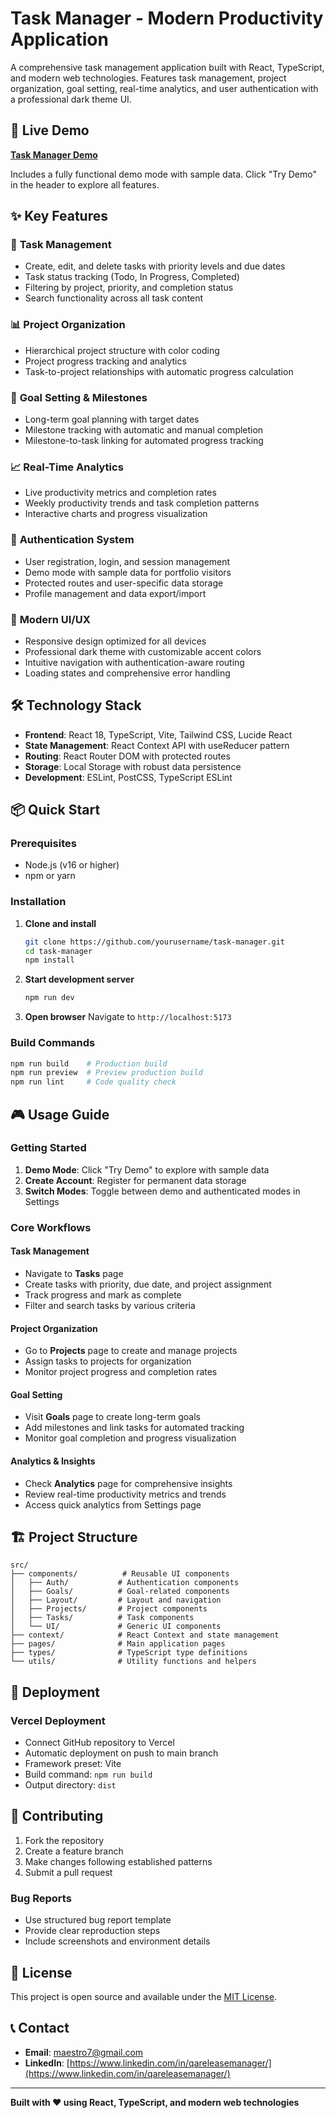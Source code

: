 # Task Manager - Modern Productivity Application

A comprehensive task management application built with React, TypeScript, and modern web technologies. Features task management, project organization, goal setting, real-time analytics, and user authentication with a professional dark theme UI.

## 🚀 Live Demo

**[Task Manager Demo](https://tasks.informedcrew.com)**

Includes a fully functional demo mode with sample data. Click "Try Demo" in the header to explore all features.

## ✨ Key Features

### 🎯 **Task Management**
- Create, edit, and delete tasks with priority levels and due dates
- Task status tracking (Todo, In Progress, Completed)
- Filtering by project, priority, and completion status
- Search functionality across all task content

### 📊 **Project Organization**
- Hierarchical project structure with color coding
- Project progress tracking and analytics
- Task-to-project relationships with automatic progress calculation

### 🎯 **Goal Setting & Milestones**
- Long-term goal planning with target dates
- Milestone tracking with automatic and manual completion
- Milestone-to-task linking for automated progress tracking

### 📈 **Real-Time Analytics**
- Live productivity metrics and completion rates
- Weekly productivity trends and task completion patterns
- Interactive charts and progress visualization

### 🔐 **Authentication System**
- User registration, login, and session management
- Demo mode with sample data for portfolio visitors
- Protected routes and user-specific data storage
- Profile management and data export/import

### 🎨 **Modern UI/UX**
- Responsive design optimized for all devices
- Professional dark theme with customizable accent colors
- Intuitive navigation with authentication-aware routing
- Loading states and comprehensive error handling

## 🛠️ Technology Stack

- **Frontend**: React 18, TypeScript, Vite, Tailwind CSS, Lucide React
- **State Management**: React Context API with useReducer pattern
- **Routing**: React Router DOM with protected routes
- **Storage**: Local Storage with robust data persistence
- **Development**: ESLint, PostCSS, TypeScript ESLint

## 📦 Quick Start

### Prerequisites
- Node.js (v16 or higher)
- npm or yarn

### Installation

1. **Clone and install**
   ```bash
   git clone https://github.com/yourusername/task-manager.git
   cd task-manager
   npm install
   ```

2. **Start development server**
   ```bash
   npm run dev
   ```

3. **Open browser**
   Navigate to `http://localhost:5173`

### Build Commands
```bash
npm run build    # Production build
npm run preview  # Preview production build
npm run lint     # Code quality check
```

## 🎮 Usage Guide

### Getting Started
1. **Demo Mode**: Click "Try Demo" to explore with sample data
2. **Create Account**: Register for permanent data storage
3. **Switch Modes**: Toggle between demo and authenticated modes in Settings

### Core Workflows

#### Task Management
- Navigate to **Tasks** page
- Create tasks with priority, due date, and project assignment
- Track progress and mark as complete
- Filter and search tasks by various criteria

#### Project Organization
- Go to **Projects** page to create and manage projects
- Assign tasks to projects for organization
- Monitor project progress and completion rates

#### Goal Setting
- Visit **Goals** page to create long-term goals
- Add milestones and link tasks for automated tracking
- Monitor goal completion and progress visualization

#### Analytics & Insights
- Check **Analytics** page for comprehensive insights
- Review real-time productivity metrics and trends
- Access quick analytics from Settings page

## 🏗️ Project Structure

```
src/
├── components/          # Reusable UI components
│   ├── Auth/           # Authentication components
│   ├── Goals/          # Goal-related components
│   ├── Layout/         # Layout and navigation
│   ├── Projects/       # Project components
│   ├── Tasks/          # Task components
│   └── UI/             # Generic UI components
├── context/            # React Context and state management
├── pages/              # Main application pages
├── types/              # TypeScript type definitions
└── utils/              # Utility functions and helpers
```

## 🚀 Deployment

### Vercel Deployment
- Connect GitHub repository to Vercel
- Automatic deployment on push to main branch
- Framework preset: Vite
- Build command: `npm run build`
- Output directory: `dist`

## 🤝 Contributing

1. Fork the repository
2. Create a feature branch
3. Make changes following established patterns
4. Submit a pull request

### Bug Reports
- Use structured bug report template
- Provide clear reproduction steps
- Include screenshots and environment details

## 📄 License

This project is open source and available under the [MIT License](LICENSE).

## 📞 Contact

- **Email**: maestro7@gmail.com
- **LinkedIn**: [https://www.linkedin.com/in/qareleasemanager/](https://www.linkedin.com/in/qareleasemanager/)

---

**Built with ❤️ using React, TypeScript, and modern web technologies**
